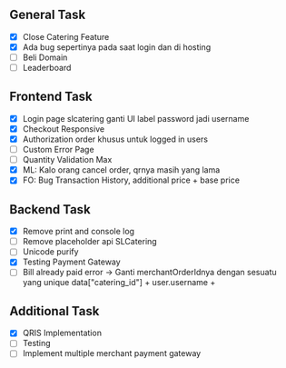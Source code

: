 ## General Task
- [x] Close Catering Feature
- [x] Ada bug sepertinya pada saat login dan di hosting
- [ ] Beli Domain
- [ ] Leaderboard
## Frontend Task
- [x] Login page slcatering ganti UI label password jadi username
- [x] Checkout Responsive
- [x] Authorization order khusus untuk logged in users
- [ ] Custom Error Page
- [ ] Quantity Validation Max
- [x] ML: Kalo orang cancel order, qrnya masih yang lama
- [x] FO: Bug Transaction History, additional price + base price

## Backend Task
- [x] Remove print and console log
- [ ] Remove placeholder api SLCatering
- [ ] Unicode purify
- [x] Testing Payment Gateway
- [ ] Bill already paid error -> Ganti merchantOrderIdnya dengan sesuatu yang unique
      data["catering_id"] + user.username + 
## Additional Task
- [x] QRIS Implementation
- [ ] Testing
- [ ] Implement multiple merchant payment gateway